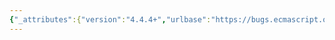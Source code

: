 ```yaml
---
{"_attributes":{"version":"4.4.4+","urlbase":"https://bugs.ecmascript.org/","maintainer":"dherman@mozilla.com"},"bug":{"bug_id":1523,"creation_ts":"2013-05-21 02:18:00 -0700","short_desc":"12.6.4: For-of completion values","delta_ts":"2015-02-15 16:13:40 -0800","product":"Draft for 6th Edition","component":"technical issue","version":"Rev 15: May 14, 2013 Draft","rep_platform":"All","op_sys":"All","bug_status":"RESOLVED","resolution":"WONTFIX","see_also":"https://bugs.ecmascript.org/show_bug.cgi?id=3007","priority":"Normal","bug_severity":"enhancement","everconfirmed":true,"reporter":{"uid":"wingo","name":"Andy Wingo"},"assigned_to":{"uid":"allen","name":"Allen Wirfs-Brock"},"cc":"rossberg","long_desc":[{"commentid":4079,"comment_count":0,"who":{"uid":"wingo","name":"Andy Wingo"},"bug_when":"2013-05-21 02:18:44 -0700","thetext":"The for-of semantics seem to complete with the last result.value where result.done was false, or undefined if the first result.done was true.  Why not complete with the result.value of the result for which result.done is true?"},{"commentid":4081,"comment_count":1,"who":{"uid":"wingo","name":"Andy Wingo"},"bug_when":"2013-05-21 02:27:06 -0700","thetext":"I mis-read the spec; it completes with the body's completion value.  Please close if this is intended."},{"commentid":9234,"comment_count":2,"who":{"uid":"allen","name":"Allen Wirfs-Brock"},"bug_when":"2014-07-17 13:37:29 -0700","thetext":"In Bug 3007 there is another proposal for using result.value as the completion value."},{"commentid":12747,"comment_count":3,"who":{"uid":"allen","name":"Allen Wirfs-Brock"},"bug_when":"2015-02-15 16:13:40 -0800","thetext":"Completing with the body's completion value is intentional and consistent with other similar statements"}]}}
---
```

